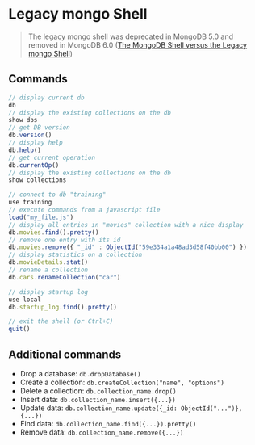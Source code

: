 # Legacy mongo Shell

> The legacy mongo shell was deprecated in MongoDB 5.0 and removed in MongoDB 6.0 ([The MongoDB Shell versus the Legacy mongo Shell](https://www.mongodb.com/docs/mongodb-shell/#the-mdb-shell-versus-the-legacy-mongo-shell))

## Commands

```javascript
// display current db
db
// display the existing collections on the db
show dbs
// get DB version
db.version()
// display help
db.help()
// get current operation
db.currentOp()
// display the existing collections on the db
show collections

// connect to db "training"
use training
// execute commands from a javascript file
load("my_file.js")
// display all entries in "movies" collection with a nice display
db.movies.find().pretty()
// remove one entry with its id
db.movies.remove({ "_id" : ObjectId("59e334a1a48ad3d58f40bb00") })
// display statistics on a collection
db.movieDetails.stat()
// rename a collection
db.cars.renameCollection("car")

// display startup log
use local
db.startup_log.find().pretty()

// exit the shell (or Ctrl+C)
quit()
```

## Additional commands

- Drop a database: `db.dropDatabase()`
- Create a collection: `db.createCollection("name", "options")`
- Delete a collection: `db.collection_name.drop()`
- Insert data: `db.collection_name.insert({...})`
- Update data: `db.collection_name.update({_id: ObjectId("...")}, {...})`
- Find data: `db.collection_name.find({...}).pretty()`
- Remove data: `db.collection_name.remove({...})`
